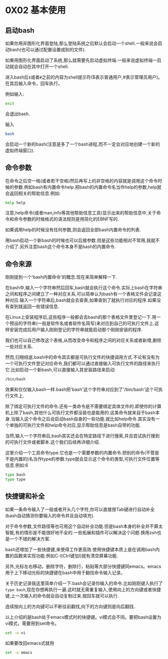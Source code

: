 # 0X02 基本使用

## 启动bash

如果你用非图形化界面登陆,那么登陆系统之后默认会启动一个shell.一般来说会启动bash(也可以通过配置设置成别的文件).

如果用图形化界面启动了系统,那么就需要先启动虚拟终端.一般来说虚拟终端一启动就会自动在其中打开一个shell.

进入bash后`$`或者`#`之前的内容为shell提示符($表示普通用户,#表示管理员用户)。在其后输入命令，回车执行。

例如输入:

```bash
exit
```

会退出bash.

输入

```bash
bash
```

会启动一个新的bash(注意是多了一个bash进程,而不一定会对应地创建一个新的虚拟终端窗口).

## 命令参数

在命令之后空一格(或者若干空格)然后再写上的非空格的内容就是调用这个命令时候的参数.例如bash有内置命令help.把bash的内置命令名当作help的参数,help就会返回相关的帮助信息.例如:

```bash
help help
```

注意,help命令(或者man,info等其他帮助信息工具)显示出来的帮助信息中,关于命令和命令参数的时候格式的语法规则是用简化的EBNF写的.

如果调用help的时候没有任何参数,则会返回全部bash内置命令的列表.

用bash启动一个新bash的时候也可以后接参数.但是这些功能相对不常用,我就不介绍了.另外注意bash这个命令本身不是bash的内置命令.

## 命令来源

刚刚提到一个'bash内置命令'的概念.现在来简单解释一下.

在bash中,输入一个字符串然后回车,bash就会执行这个命令.实际上bash在字符串之间和程序之间建立了一种对应关系,可以简单认为bash有一个表格文件会记录这种对应.输入一个字符串后,bash就会去查表,如果查到了就执行对应的程序.如果没有查到就返回一些错误信息.

在Linux上安装程序后,这些程序一般都会去bash的那个表格文件里登记一下.用一个预设的字符串(一般是软件名或者软件名简写)来对应到自己的可执行文件上.这样安装完成后用户输入刚刚登记的字符串就能启动那个刚刚安装的程序.

我们也可以自己修改这个表格,从而改变命令和程序之间的对应关系或者新增,删除一些对应关系.

然而,归根结底.bash中的命令其实都是可执行文件的快捷调用方式.不论有没有为一个可执行文件登记对应命令,我们都可以通过直接输入可执行文件的路径来执行它.比如启动一个新bash,可以直接输入其安装路径来启动:

```bash
/bin/bash
```

效果和仅仅输入bash一样.bash把'bash'这个字符串对应到了'/bin/bash'这个可执行文件上.

除了绑定可执行文件的命令.还有一类命令是不需要绑定具体文件的.即使你的计算机上除了bash,其他什么可执行文件都没装也是能用的.这类命令就来自于bash本身.当输入这个命令之后会启动bash自身的一些功能.就比如help命令.其实没有一个单独的可执行文件和help命令对应,显示帮助信息是bash自带的功能.

当然,输入一个字符串后,bash其实还会在特定路径下进行搜索,并且尝试执行搜到的可执行文件或者脚本.这个我们后续再详细介绍.

这里介绍一个工具命令type.它也是一个需要参数的内置命令.把别的命令(不管是不是内置的)名当作type的参数.type就会显示这个命令的类型,可执行文件位置等信息.例如:6

```bash
type bash
type type
```

## 快捷键和补全

如果一条命令输入了一般或者开头几个字符,你可以直接按Tab键进行自动补全(bash自动猜测你要输入的命令并且自动填充).

对于命令参数,文件路径等也可用这个自动补全功能.但是bash本身的补全并不算太智能,有的情形是不能很好地不全的.一些拓展和插件可以解决这个问题.换用zsh也是一个不错的解决方案.

bash还增加了一些快捷键,来使得工作更高效.使用快捷键本质上是在调用bash内置的函数来实现功能.例如C-l(Ctrl键加l)就有清空屏幕功能.

另外,光标左右移动，删除字符，删除行，粘贴等大部分快捷键同emacs。emacs用于上下移动光标的快捷键在bash中用于翻找命令输入记录。

关于历史记录我这里简单介绍一下.bash会记录你输入的命令.比如刚刚键入执行了`type bash`,现在你想再执行一遍.这时就无需重复输入,使用向上的方向键或者快捷键,上一次输入的命令就会自动复制过来.按回车就可以执行.

连续按向上的方向键可以不断往前翻找,向下的方向键则是向后翻找.

以上介绍的是bash处于emacs模式时的快捷键。vi模式会不同。要把bash设置为vi模式，需要用到set命令。

```bash
set -o vi
```

如果要改回emacs式就用

```bash
set -o emacs
```
